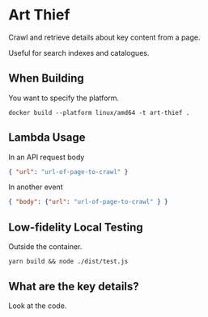 # Art Thief

Crawl and retrieve details about key content from a page.

Useful for search indexes and catalogues.


## When Building

You want to specify the platform.

```cli
docker build --platform linux/amd64 -t art-thief .
```


## Lambda Usage

In an API request body
```json
{ "url": "url-of-page-to-crawl" }
```

In another event
```json
{ "body": {"url": "url-of-page-to-crawl" } }
```


## Low-fidelity Local Testing

Outside the container.

```cli
yarn build && node ./dist/test.js
```


## What are the key details?

Look at the code.



